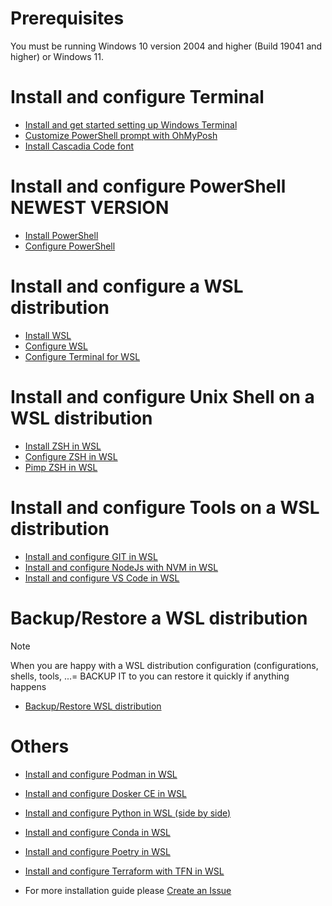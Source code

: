 
# Prerequisites

You must be running Windows 10 version 2004 and higher (Build 19041 and higher) or Windows 11.

# Install and configure Terminal

* [Install and get started setting up Windows Terminal](https://learn.microsoft.com/en-us/windows/terminal/install)
* [Customize PowerShell prompt with OhMyPosh](https://learn.microsoft.com/en-us/windows/terminal/tutorials/custom-prompt-setup)
* [Install Cascadia Code font](https://learn.microsoft.com/en-us/windows/terminal/cascadia-code)

# Install and configure PowerShell NEWEST VERSION

* [Install PowerShell](install-PS.md)
* [Configure PowerShell](configure-PS.md)

# Install and configure a WSL distribution

* [Install WSL](install-WSL.md)
* [Configure WSL](configure-WSL.md)
* [Configure Terminal for WSL](configure-terminal-for-WSL.md)

# Install and configure Unix Shell on a WSL distribution

* [Install ZSH in WSL](todo.md)
* [Configure ZSH in WSL](todo.md)
* [Pimp ZSH in WSL](todo.md)

# Install and configure Tools on a WSL distribution
  
* [Install and configure GIT in WSL](todo.md)
* [Install and configure NodeJs with NVM in WSL](todo.md)
* [Install and configure VS Code in WSL](todo.md)

# Backup/Restore a WSL distribution

> [!NOTE]
> When you are happy with a WSL distribution configuration (configurations, shells, tools, ...=
> BACKUP IT to you can restore it quickly if anything happens

* [Backup/Restore WSL distribution](backup-retore-WSL.md)

# Others

* [Install and configure Podman in WSL](todo.md)
* [Install and configure Dosker CE in WSL](todo.md)


* [Install and configure Python in WSL (side by side)](todo.md)
* [Install and configure Conda in WSL](todo.md)
* [Install and configure Poetry in WSL](todo.md)


* [Install and configure Terraform with TFN in WSL](todo.md)


* For more installation guide please [Create an Issue](https://github.com/CedricCazin/tutorials/issues/new)
  
